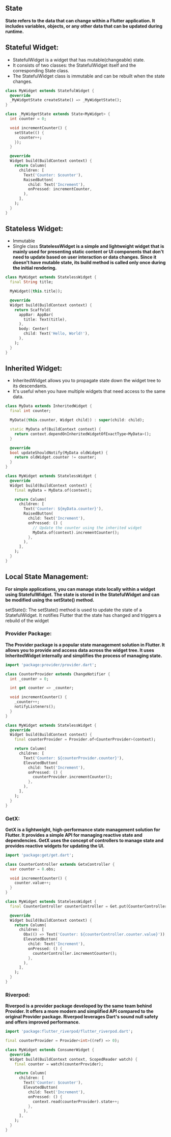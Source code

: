
## State
**State refers to the data that can change within a Flutter application. It includes variables, objects, or any other data that can be updated during runtime.**


## Stateful Widget:

- StatefulWidget is a widget that has mutable(changeable) state.
- It consists of two classes: the StatefulWidget itself and the corresponding State class.
- The StatefulWidget class is immutable and can be rebuilt when the state changes.

``` dart
class MyWidget extends StatefulWidget {
  @override
  _MyWidgetState createState() => _MyWidgetState();
}

class _MyWidgetState extends State<MyWidget> {
  int counter = 0;

  void incrementCounter() {
    setState(() {
      counter++;
    });
  }

  @override
  Widget build(BuildContext context) {
    return Column(
      children: [
        Text('Counter: $counter'),
        RaisedButton(
          child: Text('Increment'),
          onPressed: incrementCounter,
        ),
      ],
    );
  }
}
```


## Stateless Widget:

- Immutable
- Single class
**StatelessWidget is a simple and lightweight widget that is mainly used for presenting static content or UI components that don't need to update based on user interaction or data changes. Since it doesn't have mutable state, its build method is called only once during the initial rendering.**

```dart
class MyWidget extends StatelessWidget {
  final String title;

  MyWidget({this.title});

  @override
  Widget build(BuildContext context) {
    return Scaffold(
      appBar: AppBar(
        title: Text(title),
      ),
      body: Center(
        child: Text('Hello, World!'),
      ),
    );
  }
}
```


## Inherited Widget:

- InheritedWidget allows you to propagate state down the widget tree to its descendants.
- It's useful when you have multiple widgets that need access to the same data.

```dart
class MyData extends InheritedWidget {
  final int counter;

  MyData({this.counter, Widget child}) : super(child: child);

  static MyData of(BuildContext context) {
    return context.dependOnInheritedWidgetOfExactType<MyData>();
  }

  @override
  bool updateShouldNotify(MyData oldWidget) {
    return oldWidget.counter != counter;
  }
}

class MyWidget extends StatelessWidget {
  @override
  Widget build(BuildContext context) {
    final myData = MyData.of(context);

    return Column(
      children: [
        Text('Counter: ${myData.counter}'),
        RaisedButton(
          child: Text('Increment'),
          onPressed: () {
            // Update the counter using the inherited widget
            MyData.of(context).incrementCounter();
          },
        ),
      ],
    );
  }
}
```


## Local State Management: 
**For simple applications, you can manage state locally within a widget using StatefulWidget. The state is stored in the StatefulWidget and can be modified using the setState() method.**

setState(): The setState() method is used to update the state of a StatefulWidget. It notifies Flutter that the state has changed and triggers a rebuild of the widget



### Provider Package: 
**The Provider package is a popular state management solution in Flutter. It allows you to provide and access data across the widget tree. It uses InheritedWidget internally and simplifies the process of managing state.**

``` dart
import 'package:provider/provider.dart';

class CounterProvider extends ChangeNotifier {
  int _counter = 0;

  int get counter => _counter;

  void incrementCounter() {
    _counter++;
    notifyListeners();
  }
}

class MyWidget extends StatelessWidget {
  @override
  Widget build(BuildContext context) {
    final counterProvider = Provider.of<CounterProvider>(context);

    return Column(
      children: [
        Text('Counter: ${counterProvider.counter}'),
        ElevatedButton(
          child: Text('Increment'),
          onPressed: () {
            counterProvider.incrementCounter();
          },
        ),
      ],
    );
  }
}
```


### GetX: 
**GetX is a lightweight, high-performance state management solution for Flutter. It provides a simple API for managing reactive state and dependencies. GetX uses the concept of controllers to manage state and provides reactive widgets for updating the UI.**

```dart
import 'package:get/get.dart';

class CounterController extends GetxController {
  var counter = 0.obs;

  void incrementCounter() {
    counter.value++;
  }
}

class MyWidget extends StatelessWidget {
  final CounterController counterController = Get.put(CounterController());

  @override
  Widget build(BuildContext context) {
    return Column(
      children: [
        Obx(() => Text('Counter: ${counterController.counter.value}')),
        ElevatedButton(
          child: Text('Increment'),
          onPressed: () {
            counterController.incrementCounter();
          },
        ),
      ],
    );
  }
}
```

### Riverpod: 
**Riverpod is a provider package developed by the same team behind Provider. It offers a more modern and simplified API compared to the original Provider package. Riverpod leverages Dart's sound null safety and offers improved performance.**

``` dart
import 'package:flutter_riverpod/flutter_riverpod.dart';

final counterProvider = Provider<int>((ref) => 0);

class MyWidget extends ConsumerWidget {
  @override
  Widget build(BuildContext context, ScopedReader watch) {
    final counter = watch(counterProvider);

    return Column(
      children: [
        Text('Counter: $counter'),
        ElevatedButton(
          child: Text('Increment'),
          onPressed: () {
            context.read(counterProvider).state++;
          },
        ),
      ],
    );
  }
}
```
